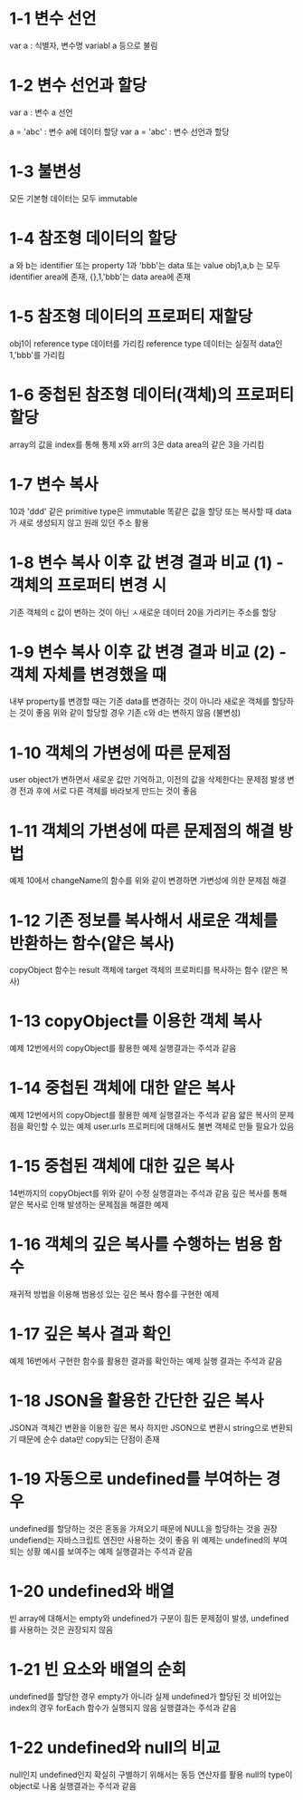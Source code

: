 # 1-1 변수 선언
var a : 식별자, 변수명 variabl a 등으로 불림

# 1-2 변수 선언과 할당
var a : 변수 a 선언

a = 'abc' : 변수 a에 데이터 할당
var a = 'abc' : 변수 선언과 할당

# 1-3 불변성
모든 기본형 데이터는 모두 immutable

# 1-4 참조형 데이터의 할당
a 와 b는 identifier 또는 property
1과 'bbb'는 data 또는 value
obj1,a,b 는 모두 identifier area에 존재, {},1,'bbb'는 data area에 존재

# 1-5 참조형 데이터의 프로퍼티 재할당
obj1이 reference type 데이터를 가리킴
reference type 데이터는 실질적 data인 1,'bbb'를 가리킴

# 1-6 중첩된 참조형 데이터(객체)의 프로퍼티 할당
array의 값을 index를 통해 통제
x와 arr의 3은 data area의 같은 3을 가리킴

# 1-7 변수 복사
10과 'ddd' 같은 primitive type은 immutable
똑같은 값을 할당 또는 복사할 때 data가 새로 생성되지 않고 원래 있던 주소 활용

# 1-8 변수 복사 이후 값 변경 결과 비교 (1) - 객체의 프로퍼티 변경 시
기존 객체의 c 값이 변하는 것이 아닌 ㅅ새로운 데이터 20을 가리키는 주소를 할당

# 1-9 변수 복사 이후 값 변경 결과 비교 (2) - 객체 자체를 변경했을 때
내부 property를 변경할 때는 기존 data를 변경하는 것이 아니라 새로운 객체를 할당하는 것이 좋음
위와 같이 할당할 경우 기존 c와 d는 변하지 않음 (불변성)

# 1-10 객체의 가변성에 따른 문제점
user object가 변하면서 새로운 값만 기억하고, 이전의 값을 삭제한다는 문제점 발생
변경 전과 후에 서로 다른 객체를 바라보게 만드는 것이 좋음

# 1-11 객체의 가변성에 따른 문제점의 해결 방법
예제 10에서 changeName의 함수를 위와 같이 변경하면 가변성에 의한 문제점 해결

# 1-12 기존 정보를 복사해서 새로운 객체를 반환하는 함수(얕은 복사)
copyObject 함수는 result 객체에 target 객체의 프로퍼티를 복사하는 함수 (얕은 복사)

# 1-13 copyObject를 이용한 객체 복사
예제 12번에서의 copyObject를 활용한 예제
실행결과는 주석과 같음

# 1-14 중첩된 객체에 대한 얕은 복사
예제 12번에서의 copyObject를 활용한 예제
실행결과는 주석과 같음
얇은 복사의 문제점을 확인할 수 있는 예제
user.urls 프로퍼티에 대해서도 불변 객체로 만들 필요가 있음

# 1-15 중첩된 객체에 대한 깊은 복사
14번까지의 copyObject를 위와 같이 수정
실행결과는 주석과 같음
깊은 복사를 통해 얕은 복사로 인해 발생하는 문제점을 해결한 예제

# 1-16 객체의 깊은 복사를 수행하는 범용 함수
재귀적 방법을 이용해 범용성 있는 깊은 복사 함수를 구현한 예제

# 1-17 깊은 복사 결과 확인
예제 16번에서 구현한 함수를 활용한 결과를 확인하는 예제
실행 결과는 주석과 같음

# 1-18 JSON을 활용한 간단한 깊은 복사
JSON과 객체간 변환을 이용한 깊은 복사
하지만 JSON으로 변환시 string으로 변환되기 때문에 순수 data만 copy되는 단점이 존재

# 1-19 자동으로 undefined를 부여하는 경우
undefined를 할당하는 것은 혼동을 가져오기 때문에 NULL을 할당하는 것을 권장
undefiend는 자바스크립트 엔진만 사용하는 것이 좋음
위 예제는 undefined의 부여되는 상황 예시를 보여주는 예제
실행결과는 주석과 같음

# 1-20 undefined와 배열
빈 array에 대해서는 empty와 undefined가 구분이 힘든 문제점이 발생, undefined를 사용하는 것은 권장되지 않음

# 1-21 빈 요소와 배열의 순회
undefined를 할당한 경우 empty가 아니라 실제 undefined가 할당된 것
비어있는 index의 경우 forEach 함수가 실행되지 않음
실행결과는 주석과 같음

# 1-22 undefined와 null의 비교
null인지 undefined인지 확실히 구별하기 위해서는 동등 연산자를 활용
null의 type이 object로 나옴
실행결과는 주석과 같음

